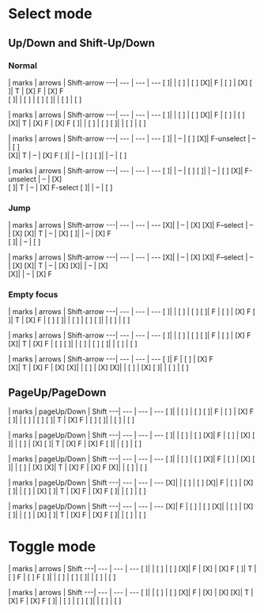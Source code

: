 
# Select mode

## Up/Down and Shift-Up/Down

### Normal

   | marks      | arrows       | Shift-arrow
---| ---        | ---          | ---
[ ]|            | [ ]          | [ ]
[X]| F          | [ ]          | [X]
[ ]| T          | [X] F        | [X] F    
[ ]|            | [ ]          | [ ]
[ ]|            | [ ]          | [ ]

   | marks      | arrows       | Shift-arrow
---| ---        | ---          | ---
[ ]|            | [ ]          | [ ]
[X]| F          | [ ]          | [ ]     
[X]| T          | [X] F        | [X] F
[ ]|            | [ ]          | [ ]
[ ]|            | [ ]          | [ ]

   | marks      | arrows       | Shift-arrow
---| ---        | ---          | ---
[ ]|            | –            | [ ]
[X]| F-unselect | –            | [ ]     
[X]| T          | –            | [X] F
[ ]|            | –            | [ ]
[ ]|            | –            | [ ]

   | marks      | arrows       | Shift-arrow
---| ---        | ---          | ---
[ ]|            | –            | [ ]
[ ]|            | –            | [ ]
[X]| F-unselect | –            | [X]     
[ ]| T          | –            | [X] F-select
[ ]|            | –            | [ ]

### Jump

   | marks      | arrows       | Shift-arrow
---| ---        | ---          | ---
[X]|            | –            | [X]
[X]| F–select   | –            | [X]
[X]| T          | –            | [X]
[ ]|            | –            | [X] F    
[ ]|            | –            | [ ]

   | marks      | arrows       | Shift-arrow
---| ---        | ---          | ---
[X]|            | –            | [X]
[X]| F–select   | –            | [X]
[X]| T          | –            | [X]
[X]|            | –            | [X]    
[X]|            | –            | [X] F

### Empty focus

   | marks      | arrows       | Shift-arrow
---| ---        | ---          | ---
[ ]|            | [ ]          | [ ]
[ ]| F          | [ ]          | [X] F
[ ]| T          | [X] F        | [ ]
[ ]|            | [ ]          | [ ]
[ ]|            | [ ]          | [ ]

   | marks      | arrows       | Shift-arrow
---| ---        | ---          | ---
[ ]|            | [ ]          | [ ]
[ ]| F          | [ ]          | [X] F
[X]| T          | [X] F        | [ ]
[ ]|            | [ ]          | [ ]
[ ]|            | [ ]          | [ ]

   | marks      | arrows       | Shift-arrow
---| ---        | ---          | ---
[ ]| F          | [ ]          | [X] F    
[X]| T          | [X] F        | [X]
[X]|            | [ ]          | [X]
[X]|            | [ ]          | [X]
[ ]|            | [ ]          | [ ]


## PageUp/PageDown

   | marks      | pageUp/Down  | Shift
---| ---        | ---          | ---
[ ]|            | [ ]          | [ ]
[ ]| F          | [ ]          | [X] F
[ ]|            | [ ]          | [ ]
[ ]| T          | [X] F        | [ ]
[ ]|            | [ ]          | [ ]

   | marks      | pageUp/Down  | Shift
---| ---        | ---          | ---
[ ]|            | [ ]          | [ ]
[X]| F          | [ ]          | [X]
[ ]|            | [ ]          | [X]
[ ]| T          | [X] F        | [X] F
[ ]|            | [ ]          | [ ]

   | marks      | pageUp/Down  | Shift
---| ---        | ---          | ---
[ ]|            | [ ]          | [ ]
[X]| F          | [ ]          | [X]
[ ]|            | [ ]          | [X]
[X]| T          | [X] F        | [X] F
[X]|            | [ ]          | [ ]

   | marks      | pageUp/Down  | Shift
---| ---        | ---          | ---
[X]|            | [ ]          | [ ]
[X]| F          | [ ]          | [X]
[ ]|            | [ ]          | [X]
[ ]| T          | [X] F        | [X] F
[ ]|            | [ ]          | [ ]

   | marks      | pageUp/Down  | Shift
---| ---        | ---          | ---
[X]| F          | [ ]          | [ ]
[X]|            | [ ]          | [X]
[ ]|            | [ ]          | [X]
[ ]| T          | [X] F        | [X] F
[ ]|            | [ ]          | [ ]


# Toggle mode

   | marks      | arrows       | Shift
---| ---        | ---          | ---
[ ]|            | [ ]          | [ ]
[X]| F          | [X]          | [X] F
[ ]| T          | [ ] F        | [ ] F
[ ]|            | [ ]          | [ ]
[ ]|            | [ ]          | [ ]

   | marks      | arrows       | Shift
---| ---        | ---          | ---
[ ]|            | [ ]          | [ ]
[X]| F          | [X]          | [X]
[X]| T          | [X] F        | [X] F
[ ]|            | [ ]          | [ ]
[ ]|            | [ ]          | [ ]



